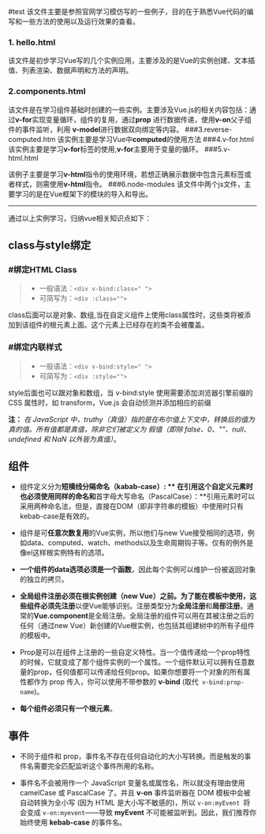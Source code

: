 #test
该文件主要是参照官网学习模仿写的一些例子，目的在于熟悉Vue代码的编写和一些方法的使用以及运行效果的查看。
### 1. hello.html
该文件是初步学习Vue写的几个实例应用，主要涉及的是Vue的实例创建、文本插值、列表渲染、数据声明和方法的声明。
### 2.components.html
该文件是在学习组件基础时创建的一些实例。主要涉及Vue.js的相关内容包括：通过**v-for**实现变量循环，组件的复用，通过**prop** 进行数据传递，使用**v-on**父子组件的事件监听，利用 **v-model**进行数据双向绑定等内容。
###3.reverse-computed.htm
该实例主要是学习Vue中**computed**的使用方法
###4.v-for.html
该实例主要是学习**v-for**标签的使用,**v-for**主要用于变量的循环。
###5.v-html.html

该例子主要是学习**v-html**指令的使用环境，若想正确展示数据中包含元素标签或者样式，则需使用**v-html**指令。
###6.node-modules
该文件中两个js文件，主要学习的是在Vue框架下的模块的导入和导出。


********

通过以上实例学习，归纳vue相关知识点如下：

class与style绑定
---

### #绑定HTML Class
>* 一般语法：`<div v-bind:class=" ">`  
>* 可简写为：`<div :class="">`

class后面可以是对象、数组,当在自定义组件上使用class属性时，这些类将被添加到该组件的根元素上面。这个元素上已经存在的类不会被覆盖。

### #绑定内联样式
>* 一般语法：`<div v-bind:style=" ">`
>* 可简写为：`<div :style="">`

style后面也可以跟对象和数组，当 v-bind:style 使用需要添加浏览器引擎前缀的 CSS 属性时，如 transform，Vue.js 会自动侦测并添加相应的前缀

**注：** _在 JavaScript 中，truthy（真值）指的是在布尔值上下文中，转换后的值为真的值。所有值都是真值，除非它们被定义为 假值（即除 false、0、""、null、undefined 和 NaN 以外皆为真值）_。

组件
---
* 组件定义分为**短横线分隔命名（kabab-case）: ** 在引用这个自定义元素时也必须使用同样的命名和**首字母大写命名（PascalCase）：**引用元素时可以采用两种命名法，但是，直接在DOM（即非字符串的模板）中使用时只有kebab-case是有效的。

* 组件是可**任意次数复用**的Vue实例，所以他们与new Vue接受相同的选项，例如data、computed、watch、methods以及生命周期钩子等。仅有的例外是像el这样根实例特有的选项。

* **一个组件的data选项必须是一个函数**，因此每个实例可以维护一份被返回对象的独立的拷贝。

* **全局组件注册必须在根实例创建（new  Vue）之前。**为了能在模板中使用，这些组件必须**先注册**以便Vue能够识别。注册类型分为**全局注册**和**局部注册**。通常的**Vue.component**是全局注册。全局注册的组件可以用在其被注册之后的任何（通过new Vue）新创建的Vue根实例，也包括其组建树中的所有子组件的模板中。

* Prop是可以在组件上注册的一些自定义特性。当一个值传递给一个prop特性的时候，它就变成了那个组件实例的一个属性。一个组件默认可以拥有任意数量的prop，任何值都可以传递给任何prop。如果你想要将一个对象的所有属性都作为 prop 传入，你可以使用不带参数的 **v-bind** (取代` v-bind:prop-name`)。

* **每个组件必须只有一个根元素**。

事件
---
* 不同于组件和 prop，事件名不存在任何自动化的大小写转换。而是触发的事件名需要完全匹配监听这个事件所用的名称。

* 事件名不会被用作一个 JavaScript 变量名或属性名，所以就没有理由使用 camelCase 或 PascalCase 了。并且 **v-on** 事件监听器在 DOM 模板中会被自动转换为全小写 (因为 HTML 是大小写不敏感的)，所以 `v-on:myEvent `将会变成 `v-on:myevent`——导致 **myEvent** 不可能被监听到。因此，我们推荐你始终使用 **kebab-case** 的事件名。
